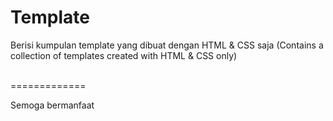 # Template
<p>Berisi kumpulan template yang dibuat dengan HTML &amp; CSS saja (Contains a collection of templates created with HTML &amp; CSS only)</p><br>
=============<br>
<p>Semoga bermanfaat</p><br>
